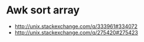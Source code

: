 Awk sort array
===============================================
- http://unix.stackexchange.com/q/333961#334072
- http://unix.stackexchange.com/q/275420#275423
